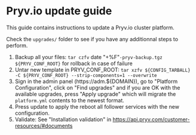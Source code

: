 # Pryv.io update guide

This guide contains instructions to update a Pryv.io cluster platform.

Check the `upgrades/` folder to see if you have any additionnal steps to perform.

1. Backup all your files: `tar czfv` date "+%F"`-pryv-backup.tgz ${PRYV_CONF_ROOT}` for rollback in case of failure
2. Untar new template in PRYV_CONF_ROOT: `tar xzfv ${CONFIG_TARBALL} -C ${PRYV_CONF_ROOT} --strip-components=1 --overwrite`
3. Sign in the admin panel (https://adm.${DOMAIN}), go to "Platform Configuration", click on "Find upgrades" and if you are OK with the available upgrades, press "Apply upgrade" which will migrate the `platform.yml` contents to the newest format.
4. Press update to apply the reboot all follower services with the new configuration.
5. Validate: See "Installation validation" in https://api.pryv.com/customer-resources/#documents
